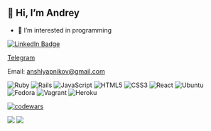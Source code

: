 ## 👋 Hi, I’m Andrey
- 👀 I’m interested in programming

[![LinkedIn Badge](https://img.shields.io/badge/LinkedIn-Profile-informational?style=flat&logo=linkedin&logoColor=white&color=0D76A8)](https://www.linkedin.com/in/andrey-shlyapnikov-6a1040220/)

[Telegram](https://t.me/AndreyShlyap)

Email: anshlyapnikov@gmail.com

![Ruby](https://img.shields.io/badge/ruby-%23CC342D.svg?style=for-the-badge&logo=ruby&logoColor=white)
![Rails](https://img.shields.io/badge/rails-%23CC0000.svg?style=for-the-badge&logo=ruby-on-rails&logoColor=white)
![JavaScript](https://img.shields.io/badge/javascript-%23323330.svg?style=for-the-badge&logo=javascript&logoColor=%23F7DF1E)
![HTML5](https://img.shields.io/badge/html5-%23E34F26.svg?style=for-the-badge&logo=html5&logoColor=white)
![CSS3](https://img.shields.io/badge/css3-%231572B6.svg?style=for-the-badge&logo=css3&logoColor=white)
![React](https://img.shields.io/badge/react-%2320232a.svg?style=for-the-badge&logo=react&logoColor=%2361DAFB)
![Ubuntu](https://img.shields.io/badge/Ubuntu-E95420?style=for-the-badge&logo=ubuntu&logoColor=white)
![Fedora](https://img.shields.io/badge/Fedora-294172?style=for-the-badge&logo=fedora&logoColor=white)
![Vagrant](https://img.shields.io/badge/vagrant-%231563FF.svg?style=for-the-badge&logo=vagrant&logoColor=white)
![Heroku](https://img.shields.io/badge/heroku-%23430098.svg?style=for-the-badge&logo=heroku&logoColor=white)

<!---
usernaimandrey/usernaimandrey is a ✨ special ✨ repository because its `README.md` (this file) appears on your GitHub profile.
You can click the Preview link to take a look at your changes.
--->

[![codewars](https://www.codewars.com/users/usernaimandrey/badges/large)](https://www.codewars.com/users/usernaimandrey)

![](http://github-profile-summary-cards.vercel.app/api/cards/profile-details?username=usernaimandrey&theme=dracula)
![](http://github-profile-summary-cards.vercel.app/api/cards/repos-per-language?username=usernaimandrey&theme=dracula)
